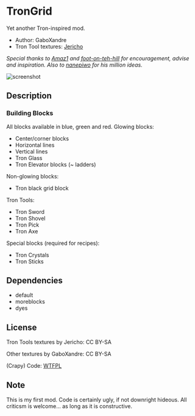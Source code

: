# TronGrid

Yet another Tron-inspired mod.
* Author: GaboXandre
* Tron Tool textures: [Jericho](https://github.com/JerichoEdwards)

*Special thanks to [Amaz1](https://github.com/Amaz1) and [foot-on-teh-hill](https://github.com/foot-on-teh-hill) for encouragement, advise and inspiration. Also to [nanepiwo](https://github.com/nanepiwo) for his million ideas.*

![screenshot](http://i.imgur.com/yWSccRl.png?1)

## Description

### Building Blocks
All blocks available in blue, green and red.
Glowing blocks:
* Center/corner blocks
* Horizontal lines
* Vertical lines
* Tron Glass
* Tron Elevator blocks (~ ladders)

Non-glowing blocks:
* Tron black grid block

Tron Tools:
* Tron Sword
* Tron Shovel
* Tron Pick
* Tron Axe

Special blocks (required for recipes):
* Tron Crystals
* Tron Sticks

## Dependencies
* default
* moreblocks
* dyes

## License

Tron Tools textures by Jericho: CC BY-SA

Other textures by GaboXandre: CC BY-SA

(Crapy) Code: [WTFPL](http://www.wtfpl.net/)


## Note
This is my first mod. Code is certainly ugly, if not downright hideous. 
All criticsm is welcome... as long as it is constructive.






